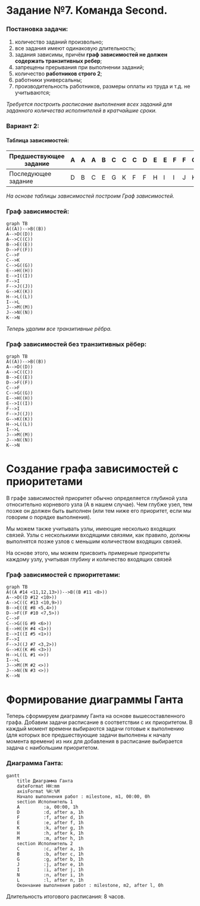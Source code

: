# Задание №7. Команда Second.
 ### Постановка задачи:
1. количество заданий произвольно;
2. все задания имеют одинаковую длительность;
3. задания зависимы, причём **граф зависимостей не должен содержать транзитивных ребер**;
4. запрещены прерывания при выполнении заданий;
5. количество **работников строго 2**;
6. работники универсальны;
7. производительность работников, размеры оплаты из труда и т.д. не учитываются;

*Требуется построить расписание выполнения всех заданий для заданного 
количества исполнителей в кратчайшие сроки.*

### Вариант 2:
#### Таблица зависимостей:

| Предшествующее задание | A | A | A | B | C | C | C | D | E | E | F | F | G | H | I | J | J | K |
|------------------------|---|---|---|---|---|---|---|---|---|---|---|---|---|---|---|---|---|---|
| Последующее задание    | D | B | C | E | G | K | F | F | H | I | I | J | K | L | L | M | N | N |

*На основе таблицы зависимостей построим Граф зависимостей.*

### Граф зависимостей:
```mermaid
graph TB
A((A))-->B((B))
A-->D((D))
A-->C((C))
B-->E((E))
D-->F((F))
C-->F
C-->K
C-->G((G))
E-->H((H))
E-->I((I))
F-->I
F-->J((J))
G-->K((K))
H-->L((L))
I-->L
J-->M((M))
J-->N((N))
K-->N
```

*Теперь удалим все транзитивные рёбра.*

### Граф зависимостей без транзитивных рёбер:
```mermaid
graph TB
A((A))-->B((B))
A-->D((D))
A-->C((C))
B-->E((E))
D-->F((F))
C-->F
C-->G((G))
E-->H((H))
E-->I((I))
F-->I
F-->J((J))
G-->K((K))
H-->L((L))
I-->L
J-->M((M))
J-->N((N))
K-->N
```

# Создание графа зависимостей с приоритетами
В графе зависимостей приоритет обычно определяется глубиной узла относительно корневого узла (A в нашем случае). Чем глубже узел, тем позже он должен быть выполнен (или тем ниже его приоритет, если мы говорим о порядке выполнения).

Мы можем также учитывать узлы, имеющие несколько входящих связей. Узлы с несколькими входящими связями, как правило, должны выполнятся позже узлов с меньшим количеством входящих связей.

На основе этого, мы можем присвоить примерные приоритеты каждому узлу, учитывая глубину и количество входящих связей

### Граф зависимостей с приоритетами:
```mermaid
graph TB
A((A #14 <11,12,13>))-->B((B #11 <8>))
A-->D((D #12 <10>))
A-->C((C #13 <10,9>))
B-->E((E #8 <5,4>))
D-->F((F #10 <7,5>))
C-->F
C-->G((G #9 <6>))
E-->H((H #4 <1>))
E-->I((I #5 <1>))
F-->I
F-->J((J #7 <3,2>))
G-->K((K #6 <3>))
H-->L((L #1 <>))
I-->L
J-->M((M #2 <>))
J-->N((N #3 <>))
K-->N
```
# Формирование диаграммы Ганта
Теперь сформируем диаграмму Ганта на основе вышесоставленного графа. Добавим задачи расписание в соответствии с их приоритетом. В каждый момент времени выбираются задачи готовые к выполнению (для которых все предшествующие задачи выполнены к началу момента времени) из них для добавления в расписание выбирается задача с наибольшим приоритетом.

### Диаграмма Ганта:

```mermaid
gantt
    title Диаграмма Ганта
    dateFormat HH:mm    
    axisFormat %H:%M
    Начало выполнения работ : milestone, m1, 00:00, 0h
    section Исполнитель 1
    A         :a, 00:00, 1h
    D         :d, after a, 1h    
    F         :f, after d, 1h    
    E         :e, after f, 1h
    K         :k, after g, 1h
    H         :h, after k, 1h
    M         :m, after h, 1h
    section Исполнитель 2
    C         :c, after a, 1h
    B         :b, after c, 1h
    G         :g, after b, 1h
    J         :j, after e, 1h
    I         :i, after j, 1h
    N         :n, after i, 1h
    L         :l, after n, 1h
    Окончание выполнения работ : milestone, m2, after l, 0h
```

Длительность итогового расписания: 8 часов.